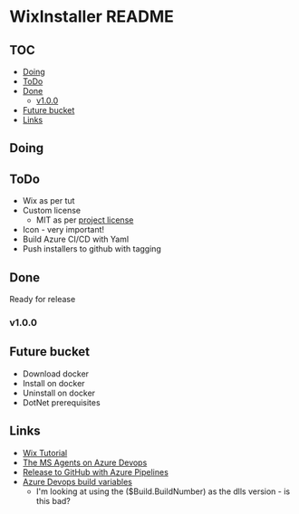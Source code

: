 # WixInstaller README #

## TOC ##

+ [Doing](#Doing)
+ [ToDo](#ToDo)
+ [Done](#Done)
  + [v1.0.0](#v100)
+ [Future bucket](#Future-bucket)
+ [Links](#Links)

## Doing ##

## ToDo ##

+ Wix as per tut
+ Custom license
  + MIT as per [project license](https://github.com/FinnAngelo/PomoFish/blob/master/LICENSE)
+ Icon - very important!
+ Build Azure CI/CD with Yaml
+ Push installers to github with tagging

## Done ##

Ready for release

### v1.0.0 ###

## Future bucket ##

+ Download docker
+ Install on docker
+ Uninstall on docker
+ DotNet prerequisites

## Links ##

+ [Wix Tutorial](https://www.codeproject.com/Tips/105638/A-quick-introduction-Create-an-MSI-installer-with)
+ [The MS Agents on Azure Devops](https://docs.microsoft.com/en-us/azure/devops/pipelines/agents/hosted?view=azure-devops)
+ [Release to GitHub with Azure Pipelines](https://devblogs.microsoft.com/devops/automating-releases-in-github-through-azure-pipelines/)
+ [Azure Devops build variables](https://docs.microsoft.com/en-us/azure/devops/pipelines/build/variables?view=azure-devops&tabs=yaml)
  + I'm looking at using the ($Build.BuildNumber) as the dlls version - is this bad?
